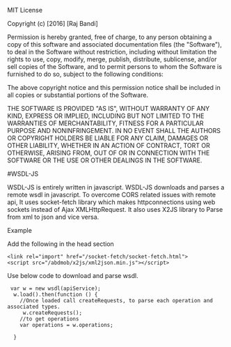MIT License

Copyright (c) [2016] [Raj Bandi]

Permission is hereby granted, free of charge, to any person obtaining a copy
of this software and associated documentation files (the "Software"), to deal
in the Software without restriction, including without limitation the rights
to use, copy, modify, merge, publish, distribute, sublicense, and/or sell
copies of the Software, and to permit persons to whom the Software is
furnished to do so, subject to the following conditions:

The above copyright notice and this permission notice shall be included in all
copies or substantial portions of the Software.

THE SOFTWARE IS PROVIDED "AS IS", WITHOUT WARRANTY OF ANY KIND, EXPRESS OR
IMPLIED, INCLUDING BUT NOT LIMITED TO THE WARRANTIES OF MERCHANTABILITY,
FITNESS FOR A PARTICULAR PURPOSE AND NONINFRINGEMENT. IN NO EVENT SHALL THE
AUTHORS OR COPYRIGHT HOLDERS BE LIABLE FOR ANY CLAIM, DAMAGES OR OTHER
LIABILITY, WHETHER IN AN ACTION OF CONTRACT, TORT OR OTHERWISE, ARISING FROM,
OUT OF OR IN CONNECTION WITH THE SOFTWARE OR THE USE OR OTHER DEALINGS IN THE
SOFTWARE.

#WSDL-JS

WSDL-JS is entirely written in javascript. WSDL-JS downloads and parses a remote wsdl in javascript. To overcome CORS related issues with remote api, It uses socket-fetch library which makes httpconnections using web sockets instead of Ajax XMLHttpRequest. It also uses X2JS library to Parse from xml to json and vice versa. 

Example

Add the following in the head section
```
<link rel="import" href="/socket-fetch/socket-fetch.html">
<script src="/abdmob/x2js/xml2json.min.js"></script>
```
Use below code to download and parse wsdl. 
```
 var w = new wsdl(apiService);
  w.load().then(function () {
    //Once loaded call createRequests, to parse each operation and associated types.
     w.createRequests();
    //to get operations
    var operations = w.operations;
                
  }
```



